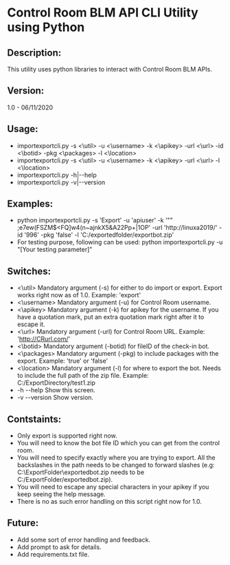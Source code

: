 # Control Room BLM API CLI Utility using Python
Description:
-----------
This utility uses python libraries to interact with Control Room BLM APIs. 

Version:
-----------
1.0 - 06/11/2020

Usage:
-----------
* importexportcli.py -s <\util> -u <\username> -k <\apikey> -url <\url> -id <\botid> -pkg <\packages> -l <\location>
* importexportcli.py -s <\util> -u <\username> -k <\apikey> -url <\url> -l <\location>
* importexportcli.py -h|--help
* importexportcli.py -v|--version

Examples:
-----------
* python importexportcli.py -s 'Export' -u 'apiuser' -k '"" ;e7ew(FSZM$<FQ]w4(n~ajnkX5&A22Pp\+|1OP' -url 'http://linuxa2019/' -id '996' -pkg 'false' -l 'C:/exportedfolder/exportbot.zip'
* For testing purpose, following can be used: python importexportcli.py -u "[Your testing parameter]"

Switches:
-----------
* <\util> Mandatory argument (-s) for either to do import or export. Export works right now as of 1.0. Example: 'export'
* <\username>  Mandatory argument (-u) for Control Room username. 
* <\apikey>  Mandatory argument (-k) for apikey for the username. If you have a quotation mark, put an extra quotation mark right after it to escape it. 
* <\url>  Mandatory argument (-url) for Control Room URL. Example: 'http://CRurl.com/'
* <\botid>  Mandatory argument (-botid) for fileID of the check-in bot. 
* <\packages>  Mandatory argument (-pkg) to include packages with the export. Example: 'true' or 'false'
* <\location>  Mandatory argument (-l) for where to export the bot. Needs to include the full path of the zip file. Example: C:/ExportDirectory/test1.zip
* -h --help  Show this screen.
* -v --version  Show version.

Contstaints:
-----------
* Only export is supported right now. 
* You will need to know the bot file ID which you can get from the control room. 
* You will need to specify exactly where you are trying to export. All the backslashes in the path needs to be changed to forward slashes (e.g: C:\ExportFolder\exportedbot.zip needs to be C:/ExportFolder/exportedbot.zip). 
* You will need to escape any special characters in your apikey if you keep seeing the help message.
* There is no as such error handling on this script right now for 1.0. 

Future:
-----------
* Add some sort of error handling and feedback. 
* Add prompt to ask for details.
* Add requirements.txt file. 
